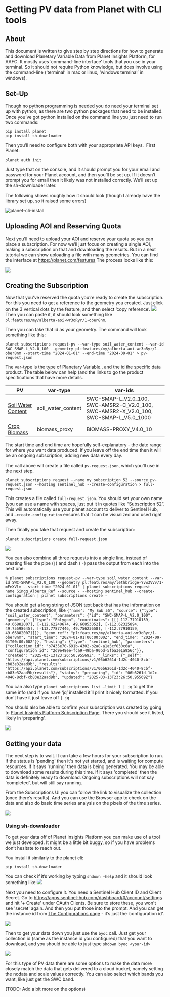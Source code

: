# Getting PV data from Planet with CLI tools
## About
This document is written to give step by step directions for how to generate and download Planetary Variable Data from Planet Insights Platform, for AAFC. It mostly uses ‘command-line interface’ tools that you use in your terminal. So it should not require Python knowledge, but does involve using the command-line (‘terminal’ in mac or linux, ‘windows terminal’ in windows). 
## Set-Up
Though no python programming is needed you do need your terminal set up with python, as there are two python packages that need to be installed. Once you’ve got python installed on the command line you just need to run two commands:

```
pip install planet
pip install sh-downloader
```

Then you’ll need to configure both with your appropriate API keys.  First Planet:

`planet auth init`

Just type that on the console, and it should prompt you for your email and password for your Planet account, and then you’ll be set up. If it doesn’t prompt you for email then it likely was not installed correctly. We’ll set up the sh-downloader later.

The following shows roughly how it should look (though I already have the library set up, so it raised some errors)

![planet-cli-install](https://github.com/user-attachments/assets/c8b49d6b-672e-4ca1-8cf6-0b29c16cc135)

## Uploading AOI and Reserving Quota
Next you’ll need to upload your AOI and reserve your quota so you can place a subscription. For now we’ll just focus on creating a single AOI, making a subscription on that and downloading the results. But in a next tutorial we can show uploading a file with many geometries. You can find the interface at https://planet.com/features The process looks like this:


![](Getting%20PV%20data%20from%20Planet%20with%20CLI%20tools/features-manager.gif)

## Creating the Subscription
Now that you’ve reserved the quota you’re ready to create the subscription. For this you need to get a reference to the geometry you created. Just click on the 3 vertical dots by the feature, and then select ‘copy reference’. 
![](Getting%20PV%20data%20from%20Planet%20with%20CLI%20tools/Screenshot%202025-03-13%20at%204.08.34%20PM.png)
Then you can paste it, it should look something like `pl:features/my/alberta-aoi-wr3oRyr/1-ober8nm`.

Then you can take that id as your geometry. The command will look something like this:

`planet subscriptions request-pv --var-type soil_water_content --var-id SWC-SMAP-L_V2.0_100 --geometry pl:features/my/alberta-aoi-wr3oRyr/1-ober8nm --start-time "2024-01-01" --end-time "2024-09-01" > pv-request.json`  

The var-type is the type of Planetary Variable., and the id the specific data product. The table below can help (and the links to go the product specifications that have more details.

| **PV**                                                       | **var-type**       | var-ids                                                      |
|--------------------------------------------------------------|--------------------|--------------------------------------------------------------|
| [Soil Water Content](https://developers.planet.com/docs/planetary-variables/soil-water-content-technical-specification/) | soil_water_content | SWC-SMAP-L_V2.0_100, SWC-AMSR2-C_V2.0_100, SWC-AMSR2-X_V2.0_100, SWC-SMAP-L_V5.0_1000 |
| [Crop Biomass](https://developers.planet.com/docs/planetary-variables/crop-biomass-technical-specification/) | biomass_proxy      | BIOMASS-PROXY_V4.0_10                                        |

The start time and end time are hopefully self-explanatory - the date range for where you want data produced. If you leave off the end time then it will be an ongoing subscription, adding new data every day.

The call above will create a file called `pv-request.json`, which you’ll use in the next step.

`planet subscriptions request --name my_subscription_52 --source pv-request.json --hosting sentinel_hub --create-configuration > full-request.json`

This creates a file called `full-request.json`. You should set your own name (you can use a name with spaces, just put it in quotes like “Subscription 52”. This will automatically use your planet account to deliver to Sentinel Hub, and `—create-configuration` ensures that it can be visualized and used right away.

Then finally you take that request and create the subscription:

`planet subscriptions create full-request.json`

![](Getting%20PV%20data%20from%20Planet%20with%20CLI%20tools/cli-order-sub.gif)

You can also combine all three requests into a single line, instead of creating files the pipe (`|`) and dash ( `-`) pass the output from each into the next one:

``` 
% planet subscriptions request-pv --var-type soil_water_content --var-id SWC-SMAP-L_V2.0_100 --geometry pl:features/my/lethbridge-Yvw3VVv/1-mEeXVlm --start-time "2024-01-01" | planet subscriptions request --name Singg_Alberta_Ref --source - --hosting sentinel_hub --create-configuration | planet subscriptions create -
```

You should get a long string of JSON text back that has the information on the created subscription, like `{"name": "My Sub 55", "source": {"type": "soil_water_content", "parameters": {"id": "SWC-SMAP-L_V2.0_100", "geometry": {"type": "Polygon", "coordinates": [[[-112.77910159, 49.66882007], [-112.62240674, 49.66853052], [-112.62325894, 49.75598645], [-112.77877446, 49.75623658], [-112.77910159, 49.66882007]]]}, "geom_ref": "pl:features/my/alberta-aoi-wr3oRyr/1-ober8nm", "start_time": "2024-01-01T00:00:00Z", "end_time": "2024-09-01T00:00:00Z"}}, "hosting": {"type": "sentinel_hub", "parameters": {"collection_id": "b7435e70-691b-4302-b2a8-a1a5cf030c6a", "configuration_id": "2d9e48ee-fca9-49ba-90bd-5fba3e1a956c"}}, "created": "2025-03-13T23:26:50.95569Z", "_links": {"_self": "https://api.planet.com/subscriptions/v1/06b6261d-1d2c-4040-8cbf-cb83e32aad9b", "results": "https://api.planet.com/subscriptions/v1/06b6261d-1d2c-4040-8cbf-cb83e32aad9b/results"}, "status": "preparing", "id": "06b6261d-1d2c-4040-8cbf-cb83e32aad9b", "updated": "2025-03-13T23:26:50.95569Z"}`

You can also type `planet subscriptions list —limit 1 | jq` to get the same info (and if you have ‘jq’ installed it’ll print it nicely formatted. If you don’t have it just leave off `| jq`

You should also be able to confirm your subscription was created by going to [Planet Insights Platform Subscription Page](https://insights.planet.com/data/subscriptions). There you should see it listed, likely in ‘preparing’.

![](Getting%20PV%20data%20from%20Planet%20with%20CLI%20tools/Screenshot%202025-03-13%20at%204.31.31%20PM.png)

## Getting your data
The next step is to wait. It can take a few hours for your subscription to run. If the status is 'pending' then it's not yet started, and is waiting for compute resources. If it says 'running' then data is being generated. You may be able to download some results during this time. If it says 'completed' then the data is definitely ready to download. Ongoing subscriptions will not say 'completed', but will still say running. 

From the Subscriptions UI you can follow the link to visualize the collection (once there’s results). And you can use the Browser app to check on the data and also do basic time series analysis on the pixels of the time series.

![](Getting%20PV%20data%20from%20Planet%20with%20CLI%20tools/subscriptions-pip2.gif)

### Using sh-downloader
To get your data off of Planet Insights Platform you can make use of a tool we just developed. It might be a little bit buggy, so if you have problems don’t hesitate to reach out. 

You install it similarly to the planet cli:

`pip install sh-downloader`

You can check if it’s working by typing `shdown —help` and it should look something like:![](Getting%20PV%20data%20from%20Planet%20with%20CLI%20tools/Screenshot%202025-03-13%20at%204.45.52%20PM.png)

Next you need to configure it. You need a Sentinel Hub Client ID and Client Secret. Go to https://apps.sentinel-hub.com/dashboard/#/account/settings and hit '+ Create' under OAuth Clients. Be sure to store these, you won't see 'secret' again. And then you put those into the prompt. And you can get the instance id from [The Configurations page](https://insights.planet.com/analyze/configurations/#/) - it’s just the ‘configuration id’.

![](Getting%20PV%20data%20from%20Planet%20with%20CLI%20tools/shdown-config.gif)

Then to get your data down you just use the `byoc` call. Just get your collection id (same as the instance id you configured) that you want to download, and you should be able to just type `shdown byoc <your-id>`

![](Getting%20PV%20data%20from%20Planet%20with%20CLI%20tools/shdown-download.gif)

For this type of PV data there are some options to make the data more closely match the data that gets delivered to a cloud bucket, namely setting the nodata and scale values correctly. You can also select which bands you want, like just get the SWC band.

(TODO: Add a bit more on the options)

